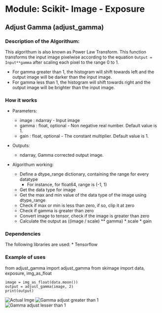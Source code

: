 # Module: Scikit- Image  - Exposure   

## Adjust Gamma (adjust_gamma) 

### Description of the Algorithum: 
This algorithum is also known as Power Law Transform. This function transforms the input image pixelwise according to the
equation ``Output = Input**gamma`` after scaling each pixel to the range 0 to 1.

* For gamma greater than 1, the histogram will shift towards left and the output image will be darker than the input image.
* For gamma less than 1, the histogram will shift towards right and the output image will be brighter than the input image. 

### How it works
* Parameters: 
    * image : ndarray - Input image
    * gamma : float, optional -  Non negative real number. Default value is 1.
    * gain : float, optional - The constant multiplier. Default value is 1.

* Outputs: 
    * ndarray, Gamma corrected output image. 

* Algorithum working: 
    * Define a dtype_range dictionary, containing the range for every datatype 
        * For instance, for float64, range is (-1, 1)
    * Get the data type for image 
    * Get the max and min value of the data type of the image using dtype_range 
    * Check if max or min is less than zero, if so, clip it at zero 
    * Check if gamma is greater than zero 
    * Convert image to tensor, check if the image is greater than zero 
    * Calculate the output as ((image / scale) ** gamma) * scale * gain
    
### Dependencies 
The following libraries are used: 
    * Tensorflow 

### Example of uses  
from adjust_gamma import adjust_gamma 
from skimage import data, exposure, img_as_float 

```
image = img_as_float(data.moon())
output = adjust_gamma(image, 2)  
print(output)
```


![Actual Imge](https://i.ibb.co/592wp2X/image.png) 
![Gamma adjust greater than 1](https://i.ibb.co/qkfFNbZ/output-gamma.png)
![Gamma adjust lesser than 1](https://i.ibb.co/xmnb1V0/3.png) 


